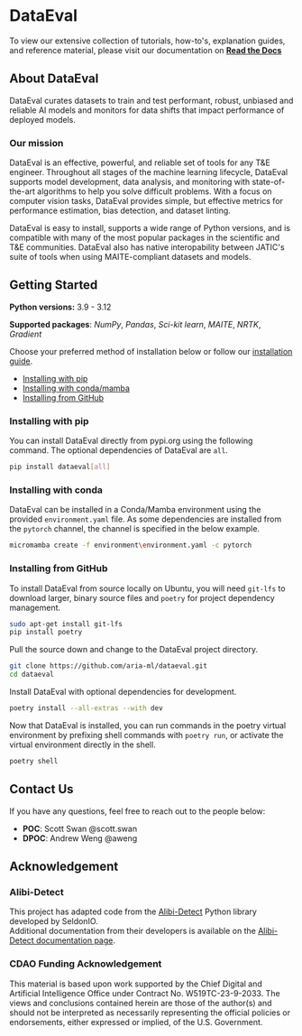 # DataEval

To view our extensive collection of tutorials, how-to's, explanation guides, and reference material, please visit our documentation on **[Read the Docs](https://dataeval.readthedocs.io/)**

## About DataEval

<!-- start tagline -->

DataEval curates datasets to train and test performant, robust, unbiased and reliable AI models and monitors for data shifts that impact performance of deployed models. 

<!-- end tagline -->

### Our mission

<!-- start needs -->

DataEval is an effective, powerful, and reliable set of tools for any T&E engineer. Throughout all stages of the machine learning lifecycle, DataEval supports model development, data analysis, and monitoring with state-of-the-art algorithms to help you solve difficult problems. With a focus on computer vision tasks, DataEval provides simple, but effective metrics for performance estimation, bias detection, and dataset linting.

<!-- end needs -->

<!-- start JATIC interop -->
DataEval is easy to install, supports a wide range of Python versions, and is compatible with many of the most popular packages in the scientific and T&E communities.
DataEval also has native interopability between JATIC's suite of tools when using MAITE-compliant datasets and models.
<!-- end JATIC interop -->

## Getting Started

**Python versions:** 3.9 - 3.12

**Supported packages**: *NumPy*, *Pandas*, *Sci-kit learn*, *MAITE*, *NRTK*, *Gradient*

Choose your preferred method of installation below or follow our [installation guide](https://dataeval.readthedocs.io/en/v0.74.2/installation.html).

* [Installing with pip](#installing-with-pip)
* [Installing with conda/mamba](#installing-with-conda)
* [Installing from GitHub](#installing-from-github)

### **Installing with pip**

You can install DataEval directly from pypi.org using the following command.  The optional dependencies of DataEval are `all`.

```bash
pip install dataeval[all]
```

### **Installing with conda**

DataEval can be installed in a Conda/Mamba environment using the provided `environment.yaml` file.  As some dependencies
are installed from the `pytorch` channel, the channel is specified in the below example.

```bash
micromamba create -f environment\environment.yaml -c pytorch
```

### **Installing from GitHub**

To install DataEval from source locally on Ubuntu, you will need `git-lfs` to download larger, binary source files and `poetry` for project dependency management.

```bash
sudo apt-get install git-lfs
pip install poetry
```

Pull the source down and change to the DataEval project directory.

```bash
git clone https://github.com/aria-ml/dataeval.git
cd dataeval
```

Install DataEval with optional dependencies for development.

```bash
poetry install --all-extras --with dev
```

Now that DataEval is installed, you can run commands in the poetry virtual environment by prefixing shell commands with `poetry run`, or activate the virtual environment directly in the shell.

```bash
poetry shell
```

## Contact Us

If you have any questions, feel free to reach out to the people below:

* **POC**: Scott Swan @scott.swan
* **DPOC**: Andrew Weng @aweng

## Acknowledgement

<!-- start acknowledgement -->

### Alibi-Detect

This project has adapted code from the [Alibi-Detect](https://github.com/SeldonIO/alibi-detect) Python library developed by SeldonIO.\
Additional documentation from their developers is available on the [Alibi-Detect documentation page](https://docs.seldon.io/projects/alibi-detect/en/stable/).

### CDAO Funding Acknowledgement

This material is based upon work supported by the Chief Digital and Artificial Intelligence Office under Contract No. W519TC-23-9-2033. The views and conclusions contained herein are those of the author(s) and should not be interpreted as necessarily representing the official policies or endorsements, either expressed or implied, of the U.S. Government.

<!-- end acknowledgement -->
